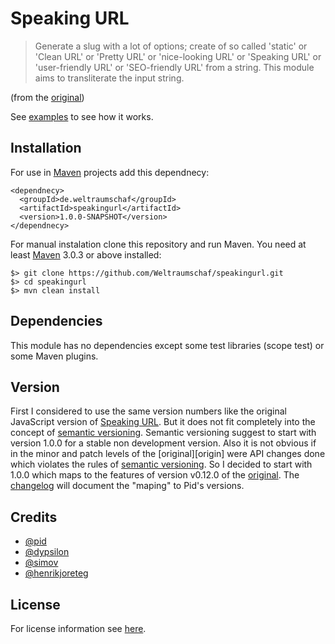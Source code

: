 # Speaking URL

> Generate a slug with a lot of  options; create of so called 'static' or 'Clean
> URL' or 'Pretty  URL' or 'nice-looking URL' or 'Speaking  URL' or 'user-friendly
> URL' or 'SEO-friendly URL' from a  string. This module aims to transliterate the
> input string.

(from the [original][original])

See [examples][examples] to see how it works.

## Installation

For use in [Maven][mvn] projects add this dependnecy:

    <dependnecy>
      <groupId>de.weltraumschaf</groupId>
      <artifactId>speakingurl</artifactId>
      <version>1.0.0-SNAPSHOT</version>
    </dependnecy>

For manual instalation clone this repository and run Maven. You need at least
[Maven][mvn] 3.0.3 or above installed:

    $> git clone https://github.com/Weltraumschaf/speakingurl.git
    $> cd speakingurl
    $> mvn clean install

## Dependencies

This module has no dependencies except some test libraries (scope test) or
some Maven plugins.

## Version

First I considered to use the  same version numbers like the original JavaScript
version of  [Speaking URL][original]. But  it does  not fit completely  into the
concept  of [semantic  versioning][versioning]. Semantic  versioning suggest  to
start with version  1.0.0 for a stable  non development version. Also  it is not
obvious if  in the  minor and  patch levels of  the [original][origin]  were API
changes done which  violates the rules of  [semantic versioning][versioning]. So
I decided to start  with 1.0.0 which maps to the features  of version v0.12.0 of
the [original][original]. The [changelog][changelog]  will document the "maping"
to Pid's versions.

## Credits

- [@pid](https://github.com/pid/speakingurl)
- [@dypsilon](https://github.com/dypsilon)
- [@simov](https://github.com/simov/slugify)
- [@henrikjoreteg](https://github.com/henrikjoreteg/slugger)

## License

For license information see [here][license].

[original]:     https://github.com/pid/speakingurl
[versioning]:   http://semver.org/
[mvn]:          http://maven.apache.org/
[changelog]:    https://github.com/Weltraumschaf/speakingurl/blob/master/CHANGELOG.md
[license]:      license.html
[examples]:     examples.html